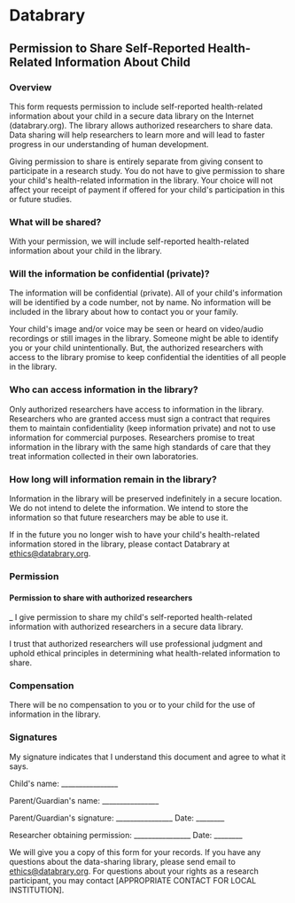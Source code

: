 
# Databrary
## Permission to Share Self-Reported Health-Related Information About Child

### Overview

This form requests permission to include self-reported health-related information about your child in a secure data library on the Internet (databrary.org). The library allows authorized researchers to share data. Data sharing will help researchers to learn more and will lead to faster progress in our understanding of human development.

Giving permission to share is entirely separate from giving consent to participate in a research study. You do not have to give permission to share your child's health-related information in the library. Your choice will not affect your receipt of payment if offered for your child's participation in this or future studies.

### What will be shared?

With your permission, we will include self-reported health-related information about your child in the library.

### Will the information be confidential (private)?

The information will be confidential (private). All of your child's information will be identified by a code number, not by name. No information will be included in the library about how to contact you or your family.

Your child's image and/or voice may be seen or heard on video/audio recordings or still images in the library. Someone might be able to identify you or your child  unintentionally. But, the authorized researchers with access to the library promise to keep confidential the identities of all people in the library.

### Who can access information in the library?

Only authorized researchers have access to information in the library. Researchers who are granted access must sign a contract that requires them to maintain confidentiality (keep information private) and not to use information for commercial purposes. Researchers promise to treat information in the library with the same high standards of care that they treat information collected in their own laboratories.

### How long will information remain in the library?

Information in the library will be preserved indefinitely in a secure location. We do not intend to delete the information. We intend to store the information so that future researchers may be able to use it.

If in the future you no longer wish to have your child's health-related information stored in the library, please contact Databrary at ethics@databrary.org.

### Permission

#### Permission to share with authorized researchers

_ I give permission to share my child's self-reported health-related information with authorized researchers in a secure data library.



I trust that authorized researchers will use professional judgment and uphold ethical principles in determining what health-related information to share.

### Compensation

There will be no compensation to you or to your child for the use of information in the library.

### Signatures

My signature indicates that I understand this document and agree to what it says.

Child's name: 		________________



Parent/Guardian's name: 		________________

Parent/Guardian's signature: 		________________ Date: ________

Researcher obtaining permission: 	________________ Date: ________
							
We will give you a copy of this form for your records. If you have any questions about the data-sharing library, please send email to ethics@databrary.org. For questions about your rights as a research participant, you may contact [APPROPRIATE CONTACT FOR LOCAL INSTITUTION].
